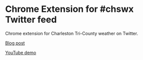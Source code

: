 # Chrome Extension for #chswx Twitter feed

Chrome extension for Charleston Tri-County weather on Twitter. 

[Blog post](https://patrickarchibald.com/posts/chrome_extension/)

[YouTube demo](https://www.youtube.com/watch?v=m0VMv5xDhr0)
